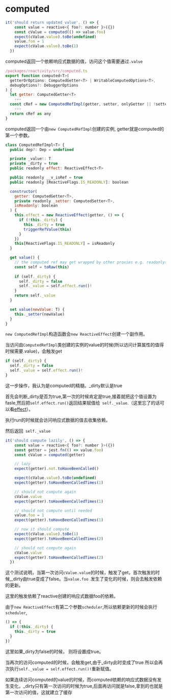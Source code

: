 # computed

```js
it('should return updated value', () => {
    const value = reactive<{ foo?: number }>({})
    const cValue = computed(() => value.foo)
    expect(cValue.value).toBe(undefined)
    value.foo = 1
    expect(cValue.value).toBe(1)
  })
```

computed返回一个依赖响应式数据的值，访问这个值需要通过`.value`

```js
/packages/reactivity/src/computed.ts
export function computed<T>(
  getterOrOptions: ComputedGetter<T> | WritableComputedOptions<T>,
  debugOptions?: DebuggerOptions
) {
  let getter: ComputedGetter<T>
 	···
  const cRef = new ComputedRefImpl(getter, setter, onlyGetter || !setter)
 	···
  return cRef as any
}

```

computed返回一个由`new ComputedRefImpl`创建的实例, getter就是computed的第一个参数。

```js
class ComputedRefImpl<T> {
  public dep?: Dep = undefined

  private _value!: T
  private _dirty = true
  public readonly effect: ReactiveEffect<T>

  public readonly __v_isRef = true
  public readonly [ReactiveFlags.IS_READONLY]: boolean

  constructor(
    getter: ComputedGetter<T>,
    private readonly _setter: ComputedSetter<T>,
    isReadonly: boolean
  ) {
    this.effect = new ReactiveEffect(getter, () => {
      if (!this._dirty) {
        this._dirty = true
        triggerRefValue(this)
      }
    })
    this[ReactiveFlags.IS_READONLY] = isReadonly
  }

  get value() {
    // the computed ref may get wrapped by other proxies e.g. readonly() #3376
    const self = toRaw(this)
  
    if (self._dirty) {
      self._dirty = false
      self._value = self.effect.run()!
    }
    return self._value
  }

  set value(newValue: T) {
    this._setter(newValue)
  }
}
```

`new ComputedRefImpl`构造函数会`new ReactiveEffect`创建一个副作用。

当访问由`ComputedRefImpl`类创建的实例的value的时候(所以访问计算属性的值得时候需要.value)，会触发get

```js
if (self._dirty) {
  self._dirty = false
  self._value = self.effect.run()!
}
```

这一步操作，我认为是computed的精髓。_dirty默认是true

首先会判断_dirty是否为true,第一次的时候肯定是true,接着就把这个值设置为fasle,然后把`self.effect.run()`返回结果赋值给` self._value`.（这里忘了的话可以看[effect](https://github.com/qinran0423/vue3-source-study/blob/main/doc/effect.md)）。

执行run的时候就会访问响应式数据的值去收集依赖。

然后返回` self._value`

```js
it('should compute lazily', () => {
    const value = reactive<{ foo?: number }>({})
    const getter = jest.fn(() => value.foo)
    const cValue = computed(getter)

    // lazy
    expect(getter).not.toHaveBeenCalled()

    expect(cValue.value).toBe(undefined)
    expect(getter).toHaveBeenCalledTimes(1)

    // should not compute again
    cValue.value
    expect(getter).toHaveBeenCalledTimes(1)

    // should not compute until needed
    value.foo = 1
    expect(getter).toHaveBeenCalledTimes(1)

    // now it should compute
    expect(cValue.value).toBe(1)
    expect(getter).toHaveBeenCalledTimes(2)

    // should not compute again
    cValue.value
    expect(getter).toHaveBeenCalledTimes(2)
  })
```

这个测试说明，当第一次访问`cValue.value`的时候，触发了get，首次触发的时候,_dirty由true变成了false。当`value.foo `发生了变化的时候，则会去触发依赖的更新。

这里的触发依赖了reactive创建的响应式数据foo的依赖。

由于`new ReactiveEffect`有第二个参数`scheduler`,所以依赖更新的时候会执行`scheduler`,

```js
() => {
  if (!this._dirty) {
    this._dirty = true
  }
})
```

这里如果_dirty为false的时候， 则将设置成true。

当再次的访问computed的时候，会触发get,由于_dirty此时变成了true 所以会再次执行`self._value = self.effect.run()!`重新赋值。

如果连续访问computed的value的时候，而computed依赖的响应式数据没有发生变化，_dirty只有第一次访问的时候为true,后面再访问就是false,拿到的也就是第一次访问的值，这就建立了缓存



